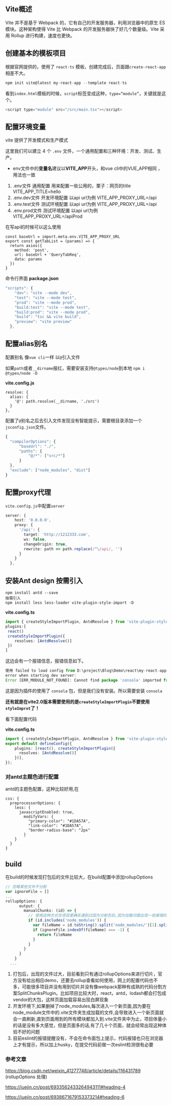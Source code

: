 ## Vite概述

Vite 并不是基于 Webpack 的，它有自己的开发服务器，利用浏览器中的原生 ES 模块。这种架构使得 Vite 比 Webpack 的开发服务器快了好几个数量级。Vite 采用 Rollup 进行构建，速度也更快。

## 创建基本的模板项目

根据官网提供的，使用了 `react-ts` 模板，创建完成后，页面跟`create-react-app`相差不大。

```javascript
npm init vite@latest my-react-app --template react-ts
```

看到`index.html`模板的时候，`script`标签变成这种，`type=”module”`，关键就是这个。

```javascript
<script type="module" src="/src/main.tsx"></script>
```

## 配置环境变量

vite 提供了开发模式和生产模式

这里我们可以建立 4 个 `.env` 文件，一个通用配置和三种环境：开发、测试、生产。

- env文件中的**变量名**建议以**VITE_APP**开头，和vue cli中的VUE_APP相同 ，用法也一致

1. .env文件 通用配置 用来配置一些公用的，栗子：网页的title VITE_APP_TITLE=hello
2. .env.dev文件 开发环境配置 以api url为例 VITE_APP_PROXY_URL=/api
3. .env.test文件 测试环境配置 以api url为例 VITE_APP_PROXY_URL=/api
4. .env.prod文件 测试环境配置 以api url为例 VITE_APP_PROXY_URL=/apiProd

在写api的时候可以这么使用

```text
const baseUrl = import.meta.env.VITE_APP_PROXY_URL
export const getTabList = (params) => {
  return axios({
    method: 'post',
    url: baseUrl + 'QueryTabReq',
    data: params
  })
}
```

命令行界面 **package.json**

```typescript
"scripts": {
    "dev": "vite --mode dev",
    "test": "vite --mode test",
    "prod": "vite --mode prod",
    "build:test": "vite --mode test",
    "build:prod": "vite --mode prod",
    "build": "tsc && vite build",
    "preview": "vite preview"
  },
```

## 配置alias别名

配置别名 像`vue cli`一样 以`@`引入文件

如果`path`或者`__dirname`报红，需要安装支持`@types/node`到本地 `npm i @types/node -D`

**vite.config.js**

```ty
resolve: {
  alias: {
    '@': path.resolve(__dirname, './src')
  }
},
```

配置了`@`别名之后去引入文件发现没有智能提示，需要根目录添加一个`jsconfig.json`文件。

```typescript
{
  "compilerOptions": {
      "baseUrl": "./",
      "paths": {
          "@/*": ["src/*"]
      }
  },
  "exclude": ["node_modules", "dist"]
}
```

## 配置proxy代理

`vite.config.js`中配置`server`

```typescript
server: {
    host: '0.0.0.0',
    proxy: {
      '/api': {  
        target: 'http://1212333.com',
        ws: false,
        changeOrigin: true,
        rewrite: path => path.replace(/^\/api/, '')
      }
    }
  },
```

## 安装Ant design 按需引入

```text
npm install antd --save
按需引入
npm install less less-loader vite-plugin-style-import -D
```

**vite.config.ts**

```typescript
import { createStyleImportPlugin, AntdResolve } from 'vite-plugin-style-import'
plugins:[
 react()
 createStyleImportPlugin({
    resolves: [AntdResolve()]
 })
]
```

这边会有一个报错信息，报错信息如下。

```typescript
使用 failed to load config from D:\project\Blog\Demo\react\my-react-app\vite.config.ts
error when starting dev server:
Error [ERR_MODULE_NOT_FOUND]: Cannot find package 'consola' imported from D:\project\Blog\Demo\react\my-react-app\node_modules\vite-plugin-style-import\dist\index.mjs
```

这是因为插件的使用了 `consola` 包，但是我们没有安装。所以需要安装 `consola`

**还有就是在vite2.0版本需要使用的是`createStyleImportPlugin`不要使用`styleImprot`了！**

看下面配置代码

**vite.config.ts**

```typescript
import { createStyleImportPlugin, AntdResolve } from 'vite-plugin-style-import'
export default defineConfig({
    plugins: [react(), createStyleImportPlugin({
      resolves: [AntdResolve()]
    })],
});
```

### 对antd主题色进行配置

antd的主题色配置，这种比较好用,在

```typ
css: {
  preprocessorOptions: {
    less: {
      javascriptEnabled: true,
        modifyVars: {
          "primary-color": "#1DA57A",
          "link-color": "#1DA57A",
          "border-radius-base": "2px"
        }
    }
  }
}
```

## build

在build的时候发现打包后的文件比较大，在build配置中添加rollupOptions

```typescript
// 忽略某些文件不分割
var ignoreFile = []
...
rollupOptions: {
      output: {
        manualChunks: (id) => {
          // 使用这种方式在项目里确实遇到过因为分割包后,因为加载问题出现一些报错的异常情况,所以声明了ignoreFile对有问题的文件不进行分割处理
          if (id.includes('node_modules')) {
            var fileName = id.toString().split('node_modules/')[1].split('/')[0].toString()
            if (ignoreFile.indexOf(fileName) === -1) {
              return fileName
            }
          }
        }
      }
    }
  ...
```

1. 打包后，出现的文件过大，目前看到只有通过rollupOptions来进行切片，官方没有给出相应demo，还要去rollup查看如何使用，网上的配置代码也不多，可能很多项目并没有用到切片并没有像webpack那种有成熟的代码分割方案SplitChunksPlugin。比如项目比较大时，react，antd，lodash都会打包成vendor的大包，这样页面加载容易出现白屏现象
2. 开发环境下,如果删掉了node_modules,每次进入一个新页面,因为要在node_module文件中的.vite文件夹生成加载的文件,会导致进入一个新页面就会一直刷新,直到页面用到的所有模块都加入到.vite文件夹中为止，项目体量小的话是没有多大感觉，但是页面多的话,有了几十个页面，就会经常出现这种体验不好的问题
3. 目前eslint的报错提醒没有，不会在命令面包上提示，代码报错也只在浏览器上才有提示，所以加上husky，在提交代码前做一次eslint检测很有必要

### 参考文章

https://blog.csdn.net/weixin_41277748/article/details/116431789 (rollupOptions 处理)

https://juejin.cn/post/6933562433264943111#heading-4

https://juejin.cn/post/6938671679153373214#heading-6















